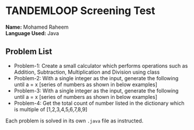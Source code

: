 # TANDEMLOOP Screening Test
**Name:** Mohamed Raheem  
**Language Used:** Java

## Problem List
- Problem-1: Create a small calculator which performs operations such as Addition, Subtraction, Multiplication and Division using class
- Problem-2: With a single integer as the input, generate the following until a = x [series of numbers as shown in below examples]
- Problem-3:  With a single integer as the input, generate the following until a = x [series of numbers as shown in below examples]
- Problem-4: Get the total count of number listed in the dictionary which is multiple of [1,2,3,4,5,6,7,8,9]

Each problem is solved in its own `.java` file as instructed.
